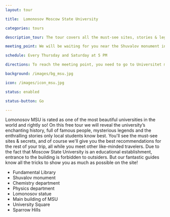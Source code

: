 ```yaml
---
layout: tour

title:  Lomonosov Moscow State University

categories: tours

description_tour: The tour covers all the must-see sites, stories & legends of the university and ends at the viewing platform on Sparrow Hills.

meeting_point: We will be waiting for you near the Shuvalov monument in front of the Fundamental Library of Moscow State University.

schedule: Every Thursday and Saturday at 5 PM

directions: To reach the meeting point, you need to go to Universitet metro station (метро Университет), on the red line (line 1). Once you have arrived at the station, you will need to take the escalator (do not take the exit with the stairs). When you are outside the station with the main street in front of you, walk along it (do not cross it) with the traffic to your right, in the direction of Moscow State University. After a 7-10 minute walk, you will reach the Fundamental Library of Moscow State University. In front of it is a monument to Shuvalov. Congratulations, you are at the meeting point! For more detailed information, see the photos and the map below.

background: /images/bg_msu.jpg

icon: /images/icon_msu.jpg

status: enabled

status-button: Go

---
```

Lomonosov MSU is rated as one of the most beautiful universities in the world and rightly so! On this free tour we will reveal the university’s enchanting history, full of famous people, mysterious legends and the enthralling stories only local students know best. You'll see the must-see sites & secrets, and of course we'll give you the best recommendations for the rest of your trip, all while you meet other like-minded travelers. 
Due to the fact that Moscow State University is an educational establishment, entrance to the building is forbidden to outsiders. But our fantastic guides know all the tricks to show you as much as possible on the site!

* Fundamental Library
* Shuvalov monument
* Chemistry department
* Physics department
* Lomonosov statue
* Main building of MSU
* University Square
* Sparrow Hills